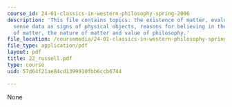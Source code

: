 ```yaml
---
course_id: 24-01-classics-in-western-philosophy-spring-2006
description: 'This file contains topics: the existence of matter, evaluation of Descartes,
  sense data as signs of physical objects, reasons for believing in the existence
  of matter, the nature of matter and value of philosophy.'
file_location: /coursemedia/24-01-classics-in-western-philosophy-spring-2006/57d64f21ae84cd1399910fbb6ccb6744_22_russell.pdf
file_type: application/pdf
layout: pdf
title: 22_russell.pdf
type: course
uid: 57d64f21ae84cd1399910fbb6ccb6744

---
```

None